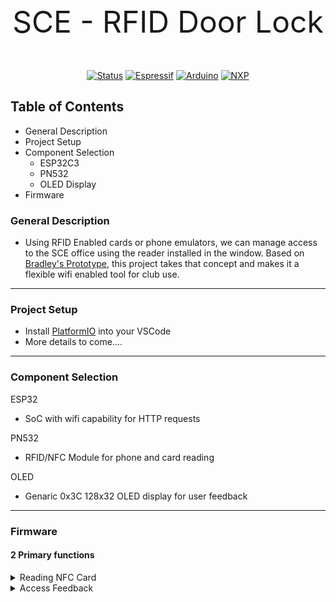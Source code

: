 <p align="center" style="font-size:48px;"> SCE  - RFID Door Lock </p>

<div align=center > 

[![Status](https://img.shields.io/badge/Status-Active-green)]()
[![Espressif](https://img.shields.io/badge/ESP32-grey?logo=espressif)](https://wiki.seeedstudio.com/XIAO_ESP32C3_Getting_Started/)
[![Arduino](https://img.shields.io/badge/Arduino-grey?logo=arduino)](https://www.arduino.cc/)
[![NXP](https://img.shields.io/badge/NXP-grey?logo=nxp)](https://www.nxp.com/docs/en/nxp/data-sheets/PN532_C1.pdf)

</div>


## Table of Contents
- General Description
- Project Setup
- Component Selection
    - ESP32C3
    - PN532
    - OLED Display
- Firmware


### General Description
- Using RFID Enabled cards or phone emulators, we can manage access to the SCE office using the reader installed in the window. Based on [Bradley's Prototype](https://github.com/bradokajima/RFID-Door), this project takes that concept and makes it a flexible wifi enabled tool for club use. 

---
### Project Setup
- Install [PlatformIO](https://platformio.org/platformio-ide) into your VSCode
- More details to come....


---
### Component Selection

ESP32
- SoC with wifi capability for HTTP requests

PN532
- RFID/NFC Module for phone and card reading

OLED
- Genaric 0x3C 128x32 OLED display for user feedback

---
### Firmware 
#### 2 Primary functions
<details>
    <summary> Reading NFC Card</summary>

    When an NFC Card is present, take the UID of the card that has been read and attach it to an HTTP Post request to the API. Handle the response accordingly in the access feedback section. 

</details>

<details>
    <summary> Access Feedback</summary>

    Based on the response from the HTTP request when a card is present, have the OLED display read one of two values. Either "Granted" or "Denied"

    - In the access granted case, send power to the relevant pin to trigger the MOSFET that will open the door, and display "Granted" onto the OLED display

    - In the access denied, display the "Denied" onto the OLED Display. 

</details>